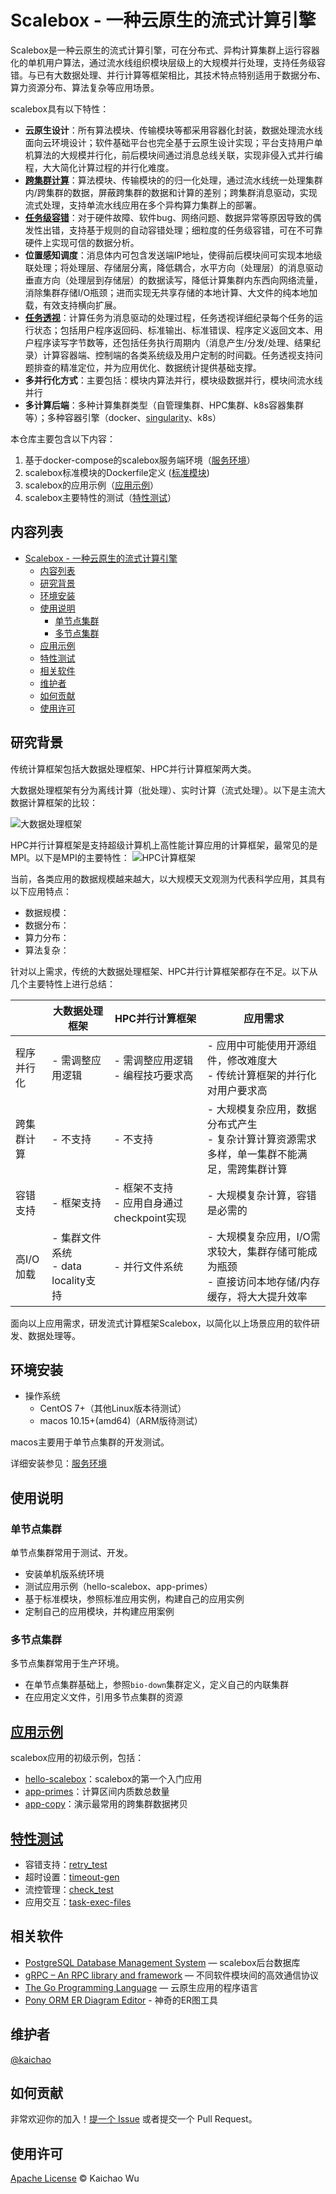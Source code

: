 # Scalebox - 一种云原生的流式计算引擎

Scalebox是一种云原生的流式计算引擎，可在分布式、异构计算集群上运行容器化的单机用户算法，通过流水线组织模块层级上的大规模并行处理，支持任务级容错。与已有大数据处理、并行计算等框架相比，其技术特点特别适用于数据分布、算力资源分布、算法复杂等应用场景。

scalebox具有以下特性：
- **云原生设计**：所有算法模块、传输模块等都采用容器化封装，数据处理流水线面向云环境设计；软件基础平台也完全基于云原生设计实现；平台支持用户单机算法的大规模并行化，前后模块间通过消息总线关联，实现非侵入式并行编程，大大简化计算过程的并行化难度。
- [**跨集群计算**](./tests/cross-cluster-primes/)：算法模块、传输模块的的归一化处理，通过流水线统一处理集群内/跨集群的数据，屏蔽跨集群的数据和计算的差别；跨集群消息驱动，实现流式处理，支持单流水线应用在多个异构算力集群上的部署。
- [**任务级容错**](./tests/retry_test/)：对于硬件故障、软件bug、网络问题、数据异常等原因导致的偶发性出错，支持基于规则的自动容错处理；细粒度的任务级容错，可在不可靠硬件上实现可信的数据分析。
- **位置感知调度**：消息体内可包含发送端IP地址，使得前后模块间可实现本地级联处理；将处理层、存储层分离，降低耦合，水平方向（处理层）的消息驱动垂直方向（处理层到存储层）的数据读写，降低计算集群内东西向网络流量，消除集群存储I/O瓶颈；进而实现无共享存储的本地计算、大文件的纯本地加载，有效支持横向扩展。
- [**任务透视**](./tests/task-exec-files/)：计算任务为消息驱动的处理过程，任务透视详细纪录每个任务的运行状态；包括用户程序返回码、标准输出、标准错误、程序定义返回文本、用户程序读写字节数等，还包括任务执行周期内（消息产生/分发/处理、结果纪录）计算容器端、控制端的各类系统级及用户定制的时间戳。任务透视支持问题排查的精准定位，并为应用优化、数据统计提供基础支撑。
- **多并行化方式**：主要包括：模块内算法并行，模块级数据并行，模块间流水线并行
- **多计算后端**：多种计算集群类型（自管理集群、HPC集群、k8s容器集群等）；多种容器引擎（docker、[singularity](./tests/hello-scalebox-singularity/)、k8s）

本仓库主要包含以下内容：

1. 基于docker-compose的scalebox服务端环境（[服务环境](./server/README.md)）
2. scalebox标准模块的Dockerfile定义 ([标准模块](./dockerfiles/README.md))
3. scalebox的应用示例（[应用示例](./examples/README.md)）
4. scalebox主要特性的测试（[特性测试](./tests/README.md)）

## 内容列表

- [Scalebox - 一种云原生的流式计算引擎](#scalebox---一种云原生的流式计算引擎)
  - [内容列表](#内容列表)
  - [研究背景](#研究背景)
  - [环境安装](#环境安装)
  - [使用说明](#使用说明)
    - [单节点集群](#单节点集群)
    - [多节点集群](#多节点集群)
  - [应用示例](#应用示例)
  - [特性测试](#特性测试)
  - [相关软件](#相关软件)
  - [维护者](#维护者)
  - [如何贡献](#如何贡献)
  - [使用许可](#使用许可)

## 研究背景

传统计算框架包括大数据处理框架、HPC并行计算框架两大类。

大数据处理框架有分为离线计算（批处理）、实时计算（流式处理）。以下是主流大数据计算框架的比较：

![大数据处理框架](./bigdata-framework.png)

HPC并行计算框架是支持超级计算机上高性能计算应用的计算框架，最常见的是MPI。以下是MPI的主要特性：
![HPC计算框架](./hpc-framework.png)

当前，各类应用的数据规模越来越大，以大规模天文观测为代表科学应用，其具有以下应用特点：
- 数据规模：
- 数据分布：
- 算力分布：
- 算法复杂：

针对以上需求，传统的大数据处理框架、HPC并行计算框架都存在不足。以下从几个主要特性上进行总结：

|        | 大数据处理框架  | HPC并行计算框架 | 应用需求 |
|  ----  | ----  | ----  | ----  |
| 程序并行化  | - 需调整应用逻辑 | - 需调整应用逻辑<br>- 编程技巧要求高 | - 应用中可能使用开源组件，修改难度大<br>- 传统计算框架的并行化对用户要求高 |
| 跨集群计算  | - 不支持 | - 不支持 | - 大规模复杂应用，数据分布式产生<br>- 复杂计算计算资源需求多样，单一集群不能满足，需跨集群计算 |
| 容错支持  | - 框架支持 | - 框架不支持<br>- 应用自身通过checkpoint实现 | - 大规模复杂计算，容错是必需的 |
| 高I/O加载  | - 集群文件系统<br>- data locality支持 | - 并行文件系统| - 大规模复杂应用，I/O需求较大，集群存储可能成为瓶颈<br>- 直接访问本地存储/内存缓存，将大大提升效率 |

面向以上应用需求，研发流式计算框架Scalebox，以简化以上场景应用的软件研发、数据处理等。

## 环境安装

- 操作系统
  - CentOS 7+（其他Linux版本待测试）
  - macos 10.15+(amd64)（ARM版待测试）

macos主要用于单节点集群的开发测试。

详细安装参见：[服务环境](server/README.md)

## 使用说明

### 单节点集群
单节点集群常用于测试、开发。

- 安装单机版系统环境
- 测试应用示例（hello-scalebox、app-primes）
- 基于标准模块，参照标准应用实例，构建自己的应用实例
- 定制自己的应用模块，并构建应用案例

### 多节点集群
多节点集群常用于生产环境。

- 在单节点集群基础上，参照```bio-down```集群定义，定义自己的内联集群
- 在应用定义文件，引用多节点集群的资源


## [应用示例](examples/)

scalebox应用的初级示例，包括：
- [hello-scalebox](examples/hello-scalebox/)：scalebox的第一个入门应用
- [app-primes](examples/app-primes/)：计算区间内质数总数量
- [app-copy](examples/app-copy/)：演示最常用的跨集群数据拷贝


## [特性测试](tests/)

- 容错支持：[retry_test](tests/retry_test/)
- 超时设置：[timeout-gen](tests/timeout-gen/)
- 流控管理：[check_test](tests/check_test/)
- 应用交互：[task-exec-files](tests/task-exec-files/)


## 相关软件

- [PostgreSQL Database Management System](https://github.com/postgres/postgres) — scalebox后台数据库
- [gRPC – An RPC library and framework](https://github.com/grpc/grpc) — 不同软件模块间的高效通信协议
- [The Go Programming Language](https://github.com/golang/go) — 云原生应用的程序语言
- [Pony ORM ER Diagram Editor](https://editor.ponyorm.com/) - 神奇的ER图工具

## 维护者

[@kaichao](https://github.com/kaichao)

## 如何贡献

非常欢迎你的加入！[提一个 Issue](https://github.com/kaichao/docker-scalebox/issues/new) 或者提交一个 Pull Request。


## 使用许可

[Apache License](LICENSE) © Kaichao Wu
